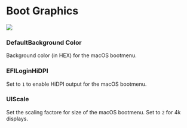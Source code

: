 # Boot Graphics

![](/Users/kl45u5/Desktop/Bildschirmfoto.png)

### DefaultBackground Color
Background color (in HEX) for the macOS bootmenu.

### EFILoginHiDPI
Set to `1` to enable HiDPI output for the macOS bootmenu.

### UIScale
Set the scaling factore for size of the macOS bootmenu. Set to `2` for 4k displays.

